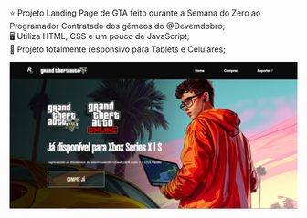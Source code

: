 ⭐ Projeto Landing Page de GTA feito durante a Semana do Zero ao Programador Contratado dos gêmeos do @Devemdobro;<br>
🖥️ Utiliza HTML, CSS e um pouco de JavaScript;<br>
📱 Projeto totalmente responsivo para Tablets e Celulares;

<div>
  <img src="./src/imagens/imagem_2024-02-01_132716539.png">
</div>
